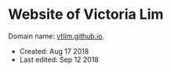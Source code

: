 # Website of Victoria Lim
Domain name: [vtlim.github.io](vtlim.github.io).

* Created: Aug 17 2018
* Last edited: Sep 12 2018

